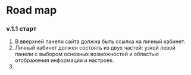 Road map
=====================

### v.1.1 старт

1. В вверхней панели сайта должна быть ссылка на личный кабинет.
2. Личный кабинет должен состоять из двух частей: узкой левой панели с выбором основных возможностей и областью отображения информации и настроек.
3. 
